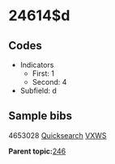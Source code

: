 # 24614$d

## Codes

-   Indicators
    -   First: 1
    -   Second: 4
-   Subfield: d

## Sample bibs

4653028 [Quicksearch](https://search.library.yale.edu/catalog/4653028) [VXWS](http://prodorbis.library.yale.edu:7014/vxws/GetHoldingsService?bibId=4653028)

**Parent topic:**[246](../../tags/246/246.md)

